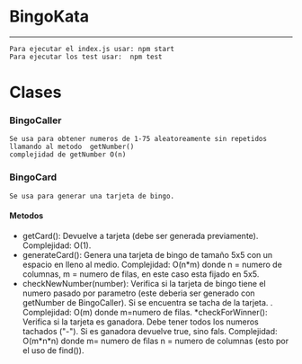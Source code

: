 # BingoKata
***
    Para ejecutar el index.js usar: npm start 
    Para ejecutar los test usar:  npm test
# Clases 

### BingoCaller 
    Se usa para obtener numeros de 1-75 aleatoreamente sin repetidos llamando al metodo  getNumber()
    complejidad de getNumber O(n) 

### BingoCard
    Se usa para generar una tarjeta de bingo. 
####  Metodos
* getCard(): Devuelve a tarjeta (debe ser generada previamente). Complejidad: O(1).
* generateCard(): Genera una tarjeta de bingo de tamaño 5x5 con un espacio en lleno al medio. Complejidad: O(n*m) donde n = numero de columnas, m = numero de filas, en este caso esta fijado en 5x5.
* checkNewNumber(number): Verifica si la tarjeta de bingo tiene el numero pasado por parametro (este deberia ser generado con getNumber de BingoCaller). Si se encuentra se tacha de la tarjeta. . Complejidad: O(m) donde m=numero de filas.
*checkForWinner(): Verifica si la tarjeta es ganadora. Debe tener todos los numeros tachados ("-"). Si es ganadora devuelve true, sino fals. Complejidad: O(m\*n\*n) donde m= numero de filas n = numero de columnas (esto por el uso de find()).